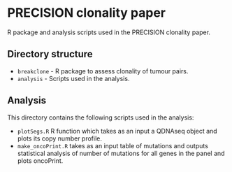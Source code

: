 # PRECISION clonality paper

R package and analysis scripts used in the PRECISION clonality paper. 

Directory structure
--------------------

* `breakclone` - R package to assess clonality of tumour pairs.
* `analysis` - Scripts used in the analysis.

Analysis
--------

This directory contains the following scripts used in the analysis:

* `plotSegs.R` R function which takes as an input a QDNAseq object and plots its copy number profile.
* `make_oncoPrint.R` takes as an input table of mutations and outputs statistical analysis of number of mutations for all genes in the panel and plots oncoPrint.
